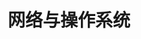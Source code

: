---
title: 网络与操作系统
description: 必知必会
categories: [Interview]
tags: [Operating System, Networking]
weight: 3
---